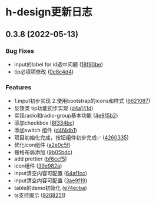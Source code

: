 # h-design更新日志

## 0.3.8 (2022-05-13)


### Bug Fixes

* input的label for id选中问题 ([18f90be](https://github.com/HunterXing/h-design/commit/18f90be56eb295368b60b2ed38972b6e01df4388))
* tip必填项修改 ([0e8c4d4](https://github.com/HunterXing/h-design/commit/0e8c4d4dc3e7db0e88a1ae83715033e332f290bd))


### Features

* 1.input初步实现 2.使用bootstrap的icons和样式 ([6621087](https://github.com/HunterXing/h-design/commit/66210870e92a402a9c8552e2fe83c43cac54435e))
* 反馈类 tip功能初步实现 ([d4a141d](https://github.com/HunterXing/h-design/commit/d4a141df8caac1b0b44ea29320991d3b7abee779))
* 实现radio和radio-group基本功能 ([4e915b2](https://github.com/HunterXing/h-design/commit/4e915b21fe919166dac5f0f8f50365e385f4b82f))
* 添加checkbox ([6f334bc](https://github.com/HunterXing/h-design/commit/6f334bc47de68d083c2efcbe5949dc0593649122))
* 添加switch 组件 ([d4f4db1](https://github.com/HunterXing/h-design/commit/d4f4db126def17791e561b87614a2d2f39bf08d3))
* 项目初始化完成，按钮组件初步完成✅ ([4260335](https://github.com/HunterXing/h-design/commit/4260335a76a114eabeb0147b0671ed3d0ffcd855))
* 优化icon组件 ([a2e0c5f](https://github.com/HunterXing/h-design/commit/a2e0c5fd2783cca6c906b938e4779db2b7a0ebc7))
* 栅格布局添加 ([9b05bdc](https://github.com/HunterXing/h-design/commit/9b05bdcf03a3e6e580d43a72fee32c67a3146a26))
* add prettier ([bf6ccf5](https://github.com/HunterXing/h-design/commit/bf6ccf55483a102f6ea774d67b69a3767a5e9996))
* icon组件 ([39e982a](https://github.com/HunterXing/h-design/commit/39e982a98bbde4af9d9f70933c777bbe6c66ea68))
* input清空内容可配置 ([64af1cc](https://github.com/HunterXing/h-design/commit/64af1ccac85162f896cc5be21df86d3f3d77732a))
* input清空内容可配置 ([3ae9f19](https://github.com/HunterXing/h-design/commit/3ae9f1943f4eaba8716a821182412d0dc8b37292))
* table的demo初始化 ([e74ecba](https://github.com/HunterXing/h-design/commit/e74ecba344ee050e88c1362b5038b4327f4c7723))
* ts支持提示 ([9268251](https://github.com/HunterXing/h-design/commit/926825199dee817baad0329222004a9ec4e2b194))



